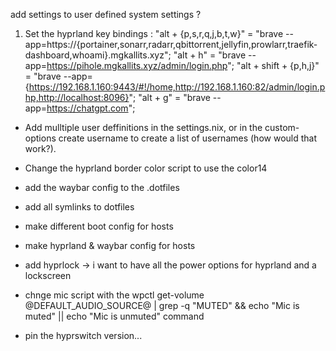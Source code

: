 add settings to user defined system settings ?

1. Set the hyprland key bindings :
    "alt + {p,s,r,q,j,b,t,w}" = "brave --app=https://{portainer,sonarr,radarr,qbittorrent,jellyfin,prowlarr,traefik-dashboard,whoami}.mgkallits.xyz";
    "alt + h" = "brave --app=https://pihole.mgkallits.xyz/admin/login.php";
    "alt + shift + {p,h,j}" = "brave --app={https://192.168.1.160:9443/#!/home,http://192.168.1.160:82/admin/login.php,http://localhost:8096}";
    "alt + g" = "brave --app=https://chatgpt.com";


- Add mulltiple user deffinitions in the settings.nix, or in the custom-options create username to create a list of usernames (how would that work?).

- Change the hyprland border color script to use the color14
- add the waybar config to the .dotfiles
- add all symlinks to dotfiles
- make different boot config for hosts
- make hyprland & waybar config for hosts
- add hyprlock -> i want to have all the power options for hyprland and a lockscreen

- chnge mic script with the wpctl get-volume @DEFAULT_AUDIO_SOURCE@ | grep -q "MUTED" && echo "Mic is muted" || echo "Mic is unmuted" command

- pin the hyprswitch version...
